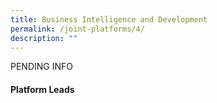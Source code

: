 ```yaml
---
title: Business Intelligence and Development
permalink: /joint-platforms/4/
description: ""
---
```

PENDING INFO

#### Platform Leads
####